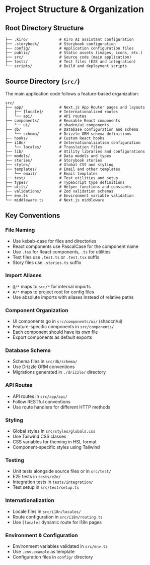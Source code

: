 # Project Structure & Organization

## Root Directory Structure
```
├── .kiro/              # Kiro AI assistant configuration
├── .storybook/         # Storybook configuration
├── config/             # Application configuration files
├── public/             # Static assets (images, icons, etc.)
├── src/                # Source code (main application)
├── tests/              # Test files (E2E and integration)
└── scripts/            # Build and deployment scripts
```

## Source Directory (`src/`)
The main application code follows a feature-based organization:

```
src/
├── app/                # Next.js App Router pages and layouts
│   ├── [locale]/       # Internationalized routes
│   └── api/            # API routes
├── components/         # Reusable React components
│   └── ui/             # shadcn/ui components
├── db/                 # Database configuration and schema
│   └── schema/         # Drizzle ORM schema definitions
├── hooks/              # Custom React hooks
├── i18n/               # Internationalization configuration
│   └── locales/        # Translation files
├── lib/                # Utility libraries and configurations
├── models/             # Data models and types
├── stories/            # Storybook stories
├── styles/             # Global CSS and styling
├── templates/          # Email and other templates
│   └── email/          # Email templates
├── test/               # Test utilities and setup
├── types/              # TypeScript type definitions
├── utils/              # Helper functions and constants
├── validations/        # Zod validation schemas
├── env.ts              # Environment variable validation
└── middleware.ts       # Next.js middleware
```

## Key Conventions

### File Naming
- Use kebab-case for files and directories
- React components use PascalCase for the component name
- Use `.tsx` for React components, `.ts` for utilities
- Test files use `.test.ts` or `.test.tsx` suffix
- Story files use `.stories.ts` suffix

### Import Aliases
- `@/*` maps to `src/*` for internal imports
- `#/*` maps to project root for config files
- Use absolute imports with aliases instead of relative paths

### Component Organization
- UI components go in `src/components/ui/` (shadcn/ui)
- Feature-specific components in `src/components/`
- Each component should have its own file
- Export components as default exports

### Database Schema
- Schema files in `src/db/schema/`
- Use Drizzle ORM conventions
- Migrations generated in `./drizzle/` directory

### API Routes
- API routes in `src/app/api/`
- Follow RESTful conventions
- Use route handlers for different HTTP methods

### Styling
- Global styles in `src/styles/globals.css`
- Use Tailwind CSS classes
- CSS variables for theming in HSL format
- Component-specific styles using Tailwind

### Testing
- Unit tests alongside source files or in `src/test/`
- E2E tests in `tests/e2e/`
- Integration tests in `tests/integration/`
- Test setup in `src/test/setup.ts`

### Internationalization
- Locale files in `src/i18n/locales/`
- Route configuration in `src/i18n/routing.ts`
- Use `[locale]` dynamic route for i18n pages

### Environment & Configuration
- Environment variables validated in `src/env.ts`
- Use `.env.example` as template
- Configuration files in `config/` directory